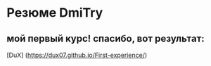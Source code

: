 # Резюме DmiTry

## мой первый курс! спасибо, вот результат:

[DuX] (https://dux07.github.io/First-experience/)
